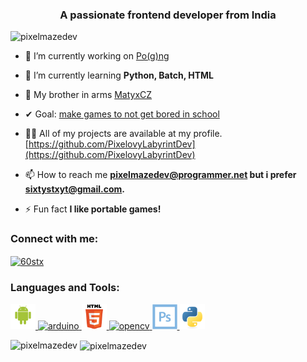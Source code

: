 <h3 align="center">A passionate frontend developer from India</h3>

<p align="left"> <img src="https://komarev.com/ghpvc/?username=pixelmazedev&label=Views%20on%20da%20profile&color=ff0000&style=flat" alt="pixelmazedev" /> </p>

- 🔭 I’m currently working on [Po(g)ng](https://github.com/PixelovyLabyrintDev/pogng)

- 🌱 I’m currently learning **Python, Batch, HTML**

- 👯 My brother in arms [MatyxCZ](https://github.com/MatyxCZ)

- ✔ Goal: [make games to not get bored in school](https://github.com/misulkastudios/cstomfoolery)

- 👨‍💻 All of my projects are available at my profile. [https://github.com/PixelovyLabyrintDev](https://github.com/PixelovyLabyrintDev)

- 📫 How to reach me **pixelmazedev@programmer.net but i prefer sixtystxyt@gmail.com.**

- ⚡ Fun fact **I like portable games!**

<h3 align="left">Connect with me:</h3>
<p align="left">
<a href="https://www.youtube.com/c/60stx" target="blank"><img align="center" src="https://raw.githubusercontent.com/rahuldkjain/github-profile-readme-generator/master/src/images/icons/Social/youtube.svg" alt="60stx" height="30" width="40" /></a>
</p>

<h3 align="left">Languages and Tools:</h3>
<p align="left"> <a href="https://developer.android.com" target="_blank" rel="noreferrer"> <img src="https://raw.githubusercontent.com/devicons/devicon/master/icons/android/android-original-wordmark.svg" alt="android" width="40" height="40"/> </a> <a href="https://www.arduino.cc/" target="_blank" rel="noreferrer"> <img src="https://cdn.worldvectorlogo.com/logos/arduino-1.svg" alt="arduino" width="40" height="40"/> </a> <a href="https://www.w3.org/html/" target="_blank" rel="noreferrer"> <img src="https://raw.githubusercontent.com/devicons/devicon/master/icons/html5/html5-original-wordmark.svg" alt="html5" width="40" height="40"/> </a> <a href="https://opencv.org/" target="_blank" rel="noreferrer"> <img src="https://www.vectorlogo.zone/logos/opencv/opencv-icon.svg" alt="opencv" width="40" height="40"/> </a> <a href="https://www.photoshop.com/en" target="_blank" rel="noreferrer"> <img src="https://raw.githubusercontent.com/devicons/devicon/master/icons/photoshop/photoshop-line.svg" alt="photoshop" width="40" height="40"/> </a> <a href="https://www.python.org" target="_blank" rel="noreferrer"> <img src="https://raw.githubusercontent.com/devicons/devicon/master/icons/python/python-original.svg" alt="python" width="40" height="40"/> </a> </p>

<p><img align="left" src="https://github-readme-stats.vercel.app/api/top-langs?username=pixelmazedev&show_icons=true&theme=dark&locale=en&layout=compact" alt="pixelmazedev" /></p>

<p>&nbsp;<img align="center" src="https://github-readme-stats.vercel.app/api?username=pixelmazedev&show_icons=true&theme=dark&locale=en" alt="pixelmazedev" /></p>
